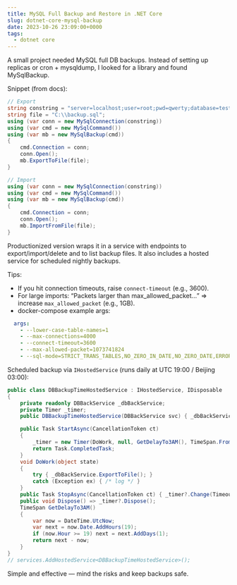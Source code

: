 ```yaml
---
title: MySQL Full Backup and Restore in .NET Core
slug: dotnet-core-mysql-backup
date: 2023-10-26 23:09:00+0000
tags:
  - dotnet core
---
```


A small project needed MySQL full DB backups. Instead of setting up replicas or cron + mysqldump, I looked for a library and found MySqlBackup.

Snippet (from docs):

```csharp
// Export
string constring = "server=localhost;user=root;pwd=qwerty;database=test;";
string file = "C:\\backup.sql";
using (var conn = new MySqlConnection(constring))
using (var cmd = new MySqlCommand())
using (var mb = new MySqlBackup(cmd))
{
    cmd.Connection = conn;
    conn.Open();
    mb.ExportToFile(file);
}

// Import
using (var conn = new MySqlConnection(constring))
using (var cmd = new MySqlCommand())
using (var mb = new MySqlBackup(cmd))
{
    cmd.Connection = conn;
    conn.Open();
    mb.ImportFromFile(file);
}
```

Productionized version wraps it in a service with endpoints to export/import/delete and to list backup files. It also includes a hosted service for scheduled nightly backups.

Tips:

- If you hit connection timeouts, raise `connect-timeout` (e.g., 3600).
- For large imports: “Packets larger than max_allowed_packet…” ⇒ increase `max_allowed_packet` (e.g., 1GB).
- docker-compose example args:

```yaml
  args:
    - --lower-case-table-names=1
    - --max-connections=4000
    - --connect-timeout=3600
    - --max-allowed-packet=1073741824
    - --sql-mode=STRICT_TRANS_TABLES,NO_ZERO_IN_DATE,NO_ZERO_DATE,ERROR_FOR_DIVISION_BY_ZERO,NO_AUTO_CREATE_USER,NO_ENGINE_SUBSTITUTION
```

Scheduled backup via `IHostedService` (runs daily at UTC 19:00 / Beijing 03:00):

```csharp
public class DBBackupTimeHostedService : IHostedService, IDisposable
{
    private readonly DBBackService _dbBackService;
    private Timer _timer;
    public DBBackupTimeHostedService(DBBackService svc) { _dbBackService = svc; }

    public Task StartAsync(CancellationToken ct)
    {
        _timer = new Timer(DoWork, null, GetDelayTo3AM(), TimeSpan.FromDays(1));
        return Task.CompletedTask;
    }
    void DoWork(object state)
    {
        try { _dbBackService.ExportToFile(); }
        catch (Exception ex) { /* log */ }
    }
    public Task StopAsync(CancellationToken ct) { _timer?.Change(Timeout.Infinite, 0); return Task.CompletedTask; }
    public void Dispose() => _timer?.Dispose();
    TimeSpan GetDelayTo3AM()
    {
        var now = DateTime.UtcNow;
        var next = now.Date.AddHours(19);
        if (now.Hour >= 19) next = next.AddDays(1);
        return next - now;
    }
}
// services.AddHostedService<DBBackupTimeHostedService>();
```

Simple and effective — mind the risks and keep backups safe.

